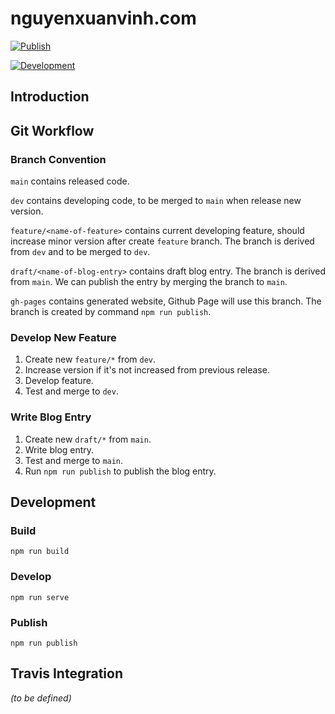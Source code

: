 # nguyenxuanvinh.com

[![Publish](https://travis-ci.org/cavoirom/nxv.svg?branch=main "Publish")](https://travis-ci.org/cavoirom/nxv)

[![Development](https://travis-ci.org/cavoirom/nxv.svg?branch=dev "Development")](https://travis-ci.org/cavoirom/nxv)

## Introduction

## Git Workflow

### Branch Convention

`main` contains released code.

`dev` contains developing code, to be merged to `main` when release new version.

`feature/<name-of-feature>` contains current developing feature, should increase minor version after create `feature` branch. The branch is derived from `dev` and to be merged to `dev`.

`draft/<name-of-blog-entry>` contains draft blog entry. The branch is derived from `main`. We can publish the entry by merging the branch to `main`.

`gh-pages` contains generated website, Github Page will use this branch. The branch is created by command `npm run publish`.

### Develop New Feature

1. Create new `feature/*` from `dev`.
2. Increase version if it's not increased from previous release.
3. Develop feature.
4. Test and merge to `dev`.

### Write Blog Entry

1. Create new `draft/*` from `main`.
2. Write blog entry.
3. Test and merge to `main`.
4. Run `npm run publish` to publish the blog entry.

## Development

### Build

```
npm run build
```

### Develop

```
npm run serve
```

### Publish

```
npm run publish
```

## Travis Integration

*(to be defined)*
